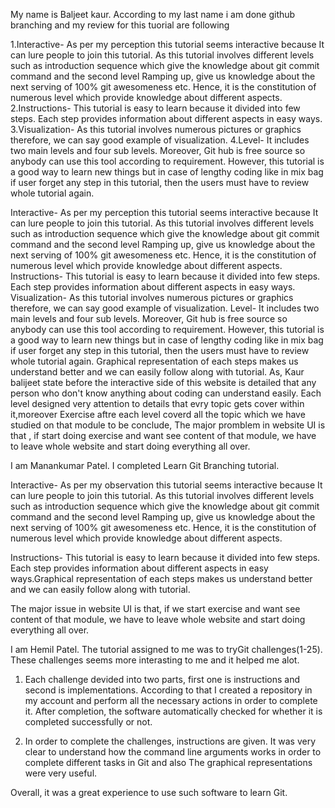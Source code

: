 My name is Baljeet kaur.
According to my last name i am done github branching and my review for this tuorial are following

1.Interactive- As per my perception this tutorial seems interactive because It can lure people to join this  tutorial. As this tutorial involves different levels such as introduction sequence which give the knowledge about git commit command and the second level Ramping up, give us knowledge about the next serving of 100% git awesomeness etc. Hence, it is the constitution of numerous level which provide knowledge about different aspects. 
2.Instructions- This tutorial is easy to learn because it divided into few steps. Each step provides information about different aspects in easy ways. 
3.Visualization- As this tutorial involves numerous pictures or graphics therefore, we can say good example of visualization. 
4.Level- It includes two main levels and four sub levels. Moreover, Git hub is free source so anybody can use this tool according to requirement.
However, this tutorial is a good way to learn new things but in case of lengthy coding like in mix bag if user forget any step in this tutorial, then the users must have to review whole tutorial again. 



Interactive- As per my perception this tutorial seems interactive because It can lure people to join this  tutorial. 
As this tutorial involves different levels such as introduction sequence which give the knowledge about git commit command and
the second level Ramping up, give us knowledge about the next serving of 100% git awesomeness etc. Hence, it is the constitution
of numerous level which provide knowledge about different aspects. 
Instructions- This tutorial is easy to learn because it divided into few steps. Each step provides information about different aspects in easy ways. 
Visualization- As this tutorial involves numerous pictures or graphics therefore, we can say good example of visualization. 
Level- It includes two main levels and four sub levels. Moreover, Git hub is free source so anybody can use this tool according to requirement.
However, this tutorial is a good way to learn new things but in case of lengthy coding like in mix bag if user forget any step in this tutorial,
then the users must have to review whole tutorial again. 
Graphical representation of each steps makes us understand better and we can easily follow along with tutorial.
As, Kaur balijeet state before the interactive side of this website is detailed that any person who don't know anything about coding can understand easily.
Each level designed very attention to details that evry topic gets cover within it,moreover Exercise aftre each level coverd all the topic which we have studied on that module
to be conclude, The major promblem in website UI is that , if start doing exercise and want see content of that module, we have to leave whole website and start doing everything all over. 


I am Manankumar Patel. I completed Learn Git Branching tutorial.

Interactive- As per my observation this tutorial seems interactive because It can lure people to join this tutorial. As this tutorial involves different levels such as introduction sequence which give the knowledge about git commit command and the second level Ramping up, give us knowledge about the next serving of 100% git awesomeness etc. Hence, it is the constitution of numerous level which provide knowledge about different aspects. 

Instructions- This tutorial is easy to learn because it divided into few steps. Each step provides information about different aspects in easy ways.Graphical representation of each steps makes us understand better and we can easily follow along with tutorial. 

The major issue in website UI is that, if we start exercise and want see content of that module, we have to leave whole website and start doing everything all over.


I am Hemil Patel. 
The tutorial assigned to me was to tryGit challenges(1-25). These challenges seems more interasting to me and it helped me alot.

1) Each challenge devided into two parts, first one is instructions and second is implementations. According to that I created a repository in my account and perform all the necessary actions in order to complete it. After completion, the software automatically checked for whether it is completed successfully or not.

2) In order to complete the challenges, instructions are given. It was very clear to understand how the command line arguments works in order to complete different tasks in Git and also The graphical representations were very useful.

Overall, it was a great experience to use such software to learn Git.

